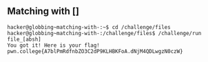 ## Matching with []
    hacker@globbing~matching-with-:~$ cd /challenge/files
    hacker@globbing~matching-with-:/challenge/files$ /challenge/run file_[absh]
    You got it! Here is your flag!
    pwn.college{A7blPmRdfnbZO3C2dP9KLHBKFoA.dNjM4QDLwgzN0czW}